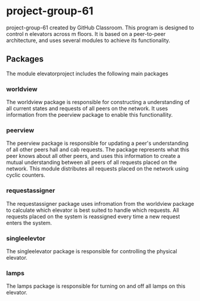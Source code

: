 # project-group-61
project-group-61 created by GitHub Classroom.
This program is designed to control n elevators across m floors. It is based on a peer-to-peer architecture, and uses several modules to achieve its functionality.

## Packages
The module elevatorproject includes the following main packages
### worldview
The worldview package is responsible for constructing a understanding of all current states and requests of all peers on the network. It uses information from the peerview package to enable this functionallity. 
### peerview
The peerview package is responsible for updating a peer's understanding of all other peers hall and cab requests. The package represents what this peer knows about all other peers, and uses this information to create a mutual understanding between all peers of all requests placed on the network. This module distributes all requests placed on the network using cyclic counters.
### requestassigner
The requestassigner package uses infromation from the worldview package to calculate which elevator is best suited to handle which requests. All requests placed on the system is reassigned every time a new request enters the system.

### singleelevtor
The singleelevator package is responsible for controlling the physical elevator.
### lamps
The lamps package is responsible for turning on and off all lamps on this elevator. 










